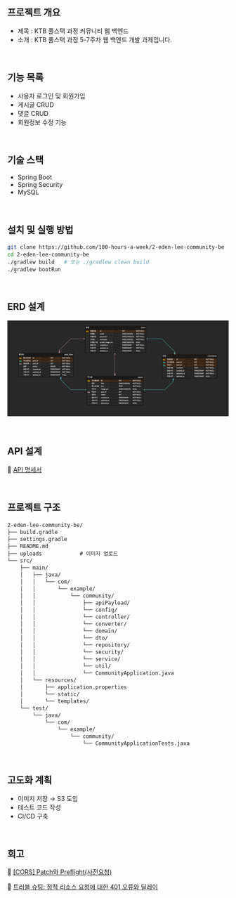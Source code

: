 ## **프로젝트 개요**

- 제목 : KTB 풀스택 과정 커뮤니티 웹 백엔드
- 소개 : KTB 풀스택 과정 5-7주차 웹 백엔드 개발 과제입니다.

<br>

## **기능 목록**

- 사용자 로그인 및 회원가입
- 게시글 CRUD
- 댓글 CRUD
- 회원정보 수정 기능

<br>

## **기술 스택**

- Spring Boot
- Spring Security
- MySQL

<br>

## **설치 및 실행 방법**

```bash
git clone https://github.com/100-hours-a-week/2-eden-lee-community-be
cd 2-eden-lee-community-be
./gradlew build   # 또는 ./gradlew clean build
./gradlew bootRun
```

<br>

## ERD 설계

![erd](.github/images/erd.png)

<br>

## API 설계
🔗 [API 명세서](https://www.notion.so/API-1b9b43be904c80348460e6142a2eb655)

<br>

## **프로젝트 구조**

```basha
2-eden-lee-community-be/
├── build.gradle
├── settings.gradle
├── README.md
├── uploads            # 이미지 업로드
└── src/
    ├── main/
    │   ├── java/
    │   │   └── com/
    │   │       └── example/
    │   │           └── community/
    │   │               ├── apiPayload/
    │   │               └── config/
    │   │               └── controller/
    │   │               └── converter/
    │   │               └── domain/
    │   │               └── dto/
    │   │               └── repository/
    │   │               └── security/
    │   │               └── service/
    │   │               └── util/
    │   │               └── CommunityApplication.java
    │   └── resources/
    │       ├── application.properties
    │       └── static/
    │       └── templates/
    └── test/
        └── java/
            └── com/
                └── example/
                    └── community/
                        └── CommunityApplicationTests.java

```

<br>

## 고도화 계획

- 이미지 저장 → S3 도입
- 테스트 코드 작성
- CI/CD 구축

<br>

## 회고
🔗 [[CORS] Patch와 Preflight(사전요청)](https://velog.io/@yunju07/CORS-Patch%EC%99%80-Preflight%EC%82%AC%EC%A0%84%EC%9A%94%EC%B2%AD)  

🔗 [트러블 슈팅: 정적 리소스 요청에 대한 401 오류와 딜레이](https://velog.io/@yunju07/%ED%8A%B8%EB%9F%AC%EB%B8%94-%EC%8A%88%ED%8C%85-%EC%A0%95%EC%A0%81-%EB%A6%AC%EC%86%8C%EC%8A%A4-%EC%9A%94%EC%B2%AD%EC%97%90-%EB%8C%80%ED%95%9C-401-%EC%98%A4%EB%A5%98%EC%99%80-%EB%94%9C%EB%A0%88%EC%9D%B4)
